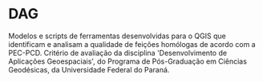 # DAG
Modelos e scripts de ferramentas desenvolvidas para o QGIS que identificam e analisam a qualidade de feições homólogas de acordo com a PEC-PCD.  Critério de avaliação da disciplina 'Desenvolvimento de Aplicações Geoespaciais', do Programa de Pós-Graduação em Ciências Geodésicas, da Universidade Federal do Paraná.
